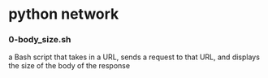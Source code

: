 # python network
### 0-body_size.sh
a Bash script that takes in a URL, sends a request to that URL, and displays the size of the body of the response
